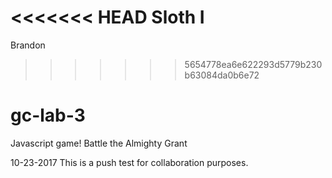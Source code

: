 <<<<<<< HEAD
Sloth I
=======
Brandon
>>>>>>> 5654778ea6e622293d5779b230b63084da0b6e72
# gc-lab-3
Javascript game! Battle the Almighty Grant

10-23-2017 This is a push test for collaboration purposes.

